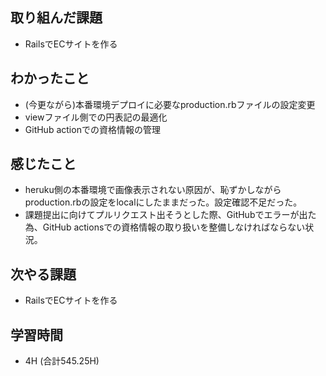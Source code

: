 ## 取り組んだ課題
- RailsでECサイトを作る
  
## わかったこと 
- (今更ながら)本番環境デプロイに必要なproduction.rbファイルの設定変更  
- viewファイル側での円表記の最適化
- GitHub actionでの資格情報の管理
  
## 感じたこと  
- heruku側の本番環境で画像表示されない原因が、恥ずかしながらproduction.rbの設定をlocalにしたままだった。設定確認不足だった。
- 課題提出に向けてプルリクエスト出そうとした際、GitHubでエラーが出た為、GitHub actionsでの資格情報の取り扱いを整備しなければならない状況。

## 次やる課題  
- RailsでECサイトを作る
  
## 学習時間  
- 4H (合計545.25H)
